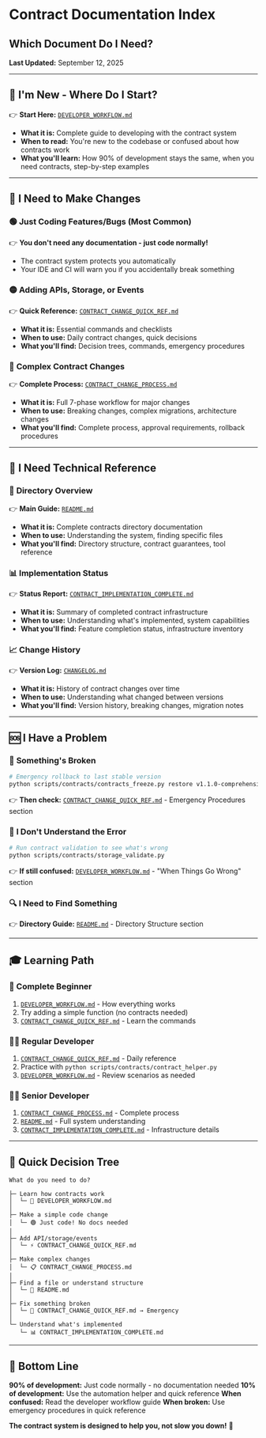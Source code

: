 # Contract Documentation Index
## Which Document Do I Need?

**Last Updated:** September 12, 2025

---

## 🎯 **I'm New - Where Do I Start?**

👉 **Start Here:** [`DEVELOPER_WORKFLOW.md`](./DEVELOPER_WORKFLOW.md)
- **What it is:** Complete guide to developing with the contract system
- **When to read:** You're new to the codebase or confused about how contracts work
- **What you'll learn:** How 90% of development stays the same, when you need contracts, step-by-step examples

---

## 🚀 **I Need to Make Changes**

### 🟢 **Just Coding Features/Bugs** (Most Common)
👉 **You don't need any documentation - just code normally!**
- The contract system protects you automatically
- Your IDE and CI will warn you if you accidentally break something

### 🟡 **Adding APIs, Storage, or Events**
👉 **Quick Reference:** [`CONTRACT_CHANGE_QUICK_REF.md`](./CONTRACT_CHANGE_QUICK_REF.md)
- **What it is:** Essential commands and checklists
- **When to use:** Daily contract changes, quick decisions
- **What you'll find:** Decision trees, commands, emergency procedures

### 🔴 **Complex Contract Changes**
👉 **Complete Process:** [`CONTRACT_CHANGE_PROCESS.md`](./CONTRACT_CHANGE_PROCESS.md)
- **What it is:** Full 7-phase workflow for major changes
- **When to use:** Breaking changes, complex migrations, architecture changes
- **What you'll find:** Complete process, approval requirements, rollback procedures

---

## 🔧 **I Need Technical Reference**

### 📁 **Directory Overview**
👉 **Main Guide:** [`README.md`](./README.md)
- **What it is:** Complete contracts directory documentation
- **When to use:** Understanding the system, finding specific files
- **What you'll find:** Directory structure, contract guarantees, tool reference

### 📊 **Implementation Status**
👉 **Status Report:** [`CONTRACT_IMPLEMENTATION_COMPLETE.md`](./CONTRACT_IMPLEMENTATION_COMPLETE.md)
- **What it is:** Summary of completed contract infrastructure
- **When to use:** Understanding what's implemented, system capabilities
- **What you'll find:** Feature completion status, infrastructure inventory

### 📈 **Change History**
👉 **Version Log:** [`CHANGELOG.md`](./CHANGELOG.md)
- **What it is:** History of contract changes over time
- **When to use:** Understanding what changed between versions
- **What you'll find:** Version history, breaking changes, migration notes

---

## 🆘 **I Have a Problem**

### 🚨 **Something's Broken**
```bash
# Emergency rollback to last stable version
python scripts/contracts/contracts_freeze.py restore v1.1.0-comprehensive-docs
```
👉 **Then check:** [`CONTRACT_CHANGE_QUICK_REF.md`](./CONTRACT_CHANGE_QUICK_REF.md) - Emergency Procedures section

### 🤔 **I Don't Understand the Error**
```bash
# Run contract validation to see what's wrong
python scripts/contracts/storage_validate.py
```
👉 **If still confused:** [`DEVELOPER_WORKFLOW.md`](./DEVELOPER_WORKFLOW.md) - "When Things Go Wrong" section

### 🔍 **I Need to Find Something**
👉 **Directory Guide:** [`README.md`](./README.md) - Directory Structure section

---

## 🎓 **Learning Path**

### **👶 Complete Beginner**
1. [`DEVELOPER_WORKFLOW.md`](./DEVELOPER_WORKFLOW.md) - How everything works
2. Try adding a simple function (no contracts needed)
3. [`CONTRACT_CHANGE_QUICK_REF.md`](./CONTRACT_CHANGE_QUICK_REF.md) - Learn the commands

### **🧑‍💻 Regular Developer**
1. [`CONTRACT_CHANGE_QUICK_REF.md`](./CONTRACT_CHANGE_QUICK_REF.md) - Daily reference
2. Practice with `python scripts/contracts/contract_helper.py`
3. [`DEVELOPER_WORKFLOW.md`](./DEVELOPER_WORKFLOW.md) - Review scenarios as needed

### **👨‍🏫 Senior Developer**
1. [`CONTRACT_CHANGE_PROCESS.md`](./CONTRACT_CHANGE_PROCESS.md) - Complete process
2. [`README.md`](./README.md) - Full system understanding
3. [`CONTRACT_IMPLEMENTATION_COMPLETE.md`](./CONTRACT_IMPLEMENTATION_COMPLETE.md) - Infrastructure details

---

## 🔄 **Quick Decision Tree**

```
What do you need to do?

├─ Learn how contracts work
│  └─ 📖 DEVELOPER_WORKFLOW.md
│
├─ Make a simple code change
│  └─ 🟢 Just code! No docs needed
│
├─ Add API/storage/events
│  └─ ⚡ CONTRACT_CHANGE_QUICK_REF.md
│
├─ Make complex changes
│  └─ 📋 CONTRACT_CHANGE_PROCESS.md
│
├─ Find a file or understand structure
│  └─ 📁 README.md
│
├─ Fix something broken
│  └─ 🚨 CONTRACT_CHANGE_QUICK_REF.md → Emergency
│
└─ Understand what's implemented
   └─ 📊 CONTRACT_IMPLEMENTATION_COMPLETE.md
```

---

## 🎯 **Bottom Line**

**90% of development:** Just code normally - no documentation needed
**10% of development:** Use the automation helper and quick reference
**When confused:** Read the developer workflow guide
**When broken:** Use emergency procedures in quick reference

**The contract system is designed to help you, not slow you down!** 🚀
